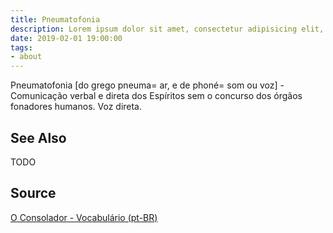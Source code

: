 ```yaml
---
title: Pneumatofonia
description: Lorem ipsum dolor sit amet, consectetur adipisicing elit, sed do eiusmod tempor incididunt ut labore et dolore magna aliqua.  TODO
date: 2019-02-01 19:00:00
tags:
- about
---
```


Pneumatofonia [do grego pneuma= ar, e de phoné= som ou voz] - Comunicação verbal e direta dos Espíritos sem o concurso dos órgãos fonadores humanos. Voz direta.

## See Also
TODO

## Source
[O Consolador - Vocabulário (pt-BR)](http://www.oconsolador.com.br/linkfixo/vocabulario/principal.html)
